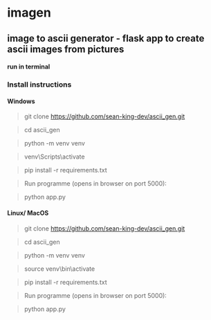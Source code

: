 # imagen
## image to ascii generator - flask app to create ascii images from pictures

#### run in terminal

### Install instructions


#### Windows

> git clone https://github.com/sean-king-dev/ascii_gen.git

> cd ascii_gen

> python -m venv venv

> venv\Scripts\activate

> pip install -r requirements.txt

> Run programme (opens in browser on port 5000): 

> python app.py


#### Linux/ MacOS

> git clone https://github.com/sean-king-dev/ascii_gen.git

> cd ascii_gen

> python -m venv venv

> source venv\bin\activate

> pip install -r requirements.txt

> Run programme (opens in browser on port 5000): 

> python app.py



> 